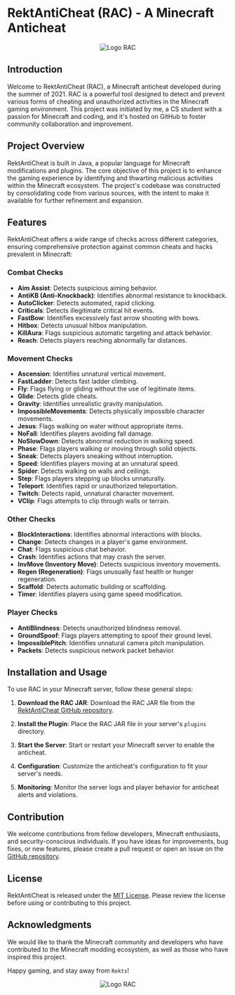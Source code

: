 
# RektAntiCheat (RAC) - A Minecraft Anticheat

<p align="center">
  <img src="https://cdn.upload.systems/uploads/IzpZqYKt.png" alt="Logo RAC" />
</p>

## Introduction

Welcome to RektAntiCheat (RAC), a Minecraft anticheat developed during the summer of 2021. RAC is a powerful tool designed to detect and prevent various forms of cheating and unauthorized activities in the Minecraft gaming environment. This project was initiated by me, a CS student with a passion for Minecraft and coding, and it's hosted on GitHub to foster community collaboration and improvement.

## Project Overview

RektAntiCheat is built in Java, a popular language for Minecraft modifications and plugins. The core objective of this project is to enhance the gaming experience by identifying and thwarting malicious activities within the Minecraft ecosystem. The project's codebase was constructed by consolidating code from various sources, with the intent to make it available for further refinement and expansion.

## Features

RektAntiCheat offers a wide range of checks across different categories, ensuring comprehensive protection against common cheats and hacks prevalent in Minecraft:

### Combat Checks
- **Aim Assist**: Detects suspicious aiming behavior.
- **AntiKB (Anti-Knockback)**: Identifies abnormal resistance to knockback.
- **AutoClicker**: Detects automated, rapid clicking.
- **Criticals**: Detects illegitimate critical hit events.
- **FastBow**: Identifies excessively fast arrow shooting with bows.
- **Hitbox**: Detects unusual hitbox manipulation.
- **KillAura**: Flags suspicious automatic targeting and attack behavior.
- **Reach**: Detects players reaching abnormally far distances.

### Movement Checks
- **Ascension**: Identifies unnatural vertical movement.
- **FastLadder**: Detects fast ladder climbing.
- **Fly**: Flags flying or gliding without the use of legitimate items.
- **Glide**: Detects glide cheats.
- **Gravity**: Identifies unrealistic gravity manipulation.
- **ImpossibleMovements**: Detects physically impossible character movements.
- **Jesus**: Flags walking on water without appropriate items.
- **NoFall**: Identifies players avoiding fall damage.
- **NoSlowDown**: Detects abnormal reduction in walking speed.
- **Phase**: Flags players walking or moving through solid objects.
- **Sneak**: Detects players sneaking without interruption.
- **Speed**: Identifies players moving at an unnatural speed.
- **Spider**: Detects walking on walls and ceilings.
- **Step**: Flags players stepping up blocks unnaturally.
- **Teleport**: Identifies rapid or unauthorized teleportation.
- **Twitch**: Detects rapid, unnatural character movement.
- **VClip**: Flags attempts to clip through walls or terrain.

### Other Checks
- **BlockInteractions**: Identifies abnormal interactions with blocks.
- **Change**: Detects changes in a player's game environment.
- **Chat**: Flags suspicious chat behavior.
- **Crash**: Identifies actions that may crash the server.
- **InvMove (Inventory Move)**: Detects suspicious inventory movements.
- **Regen (Regeneration)**: Flags unusually fast health or hunger regeneration.
- **Scaffold**: Detects automatic building or scaffolding.
- **Timer**: Identifies players using game speed modification.

### Player Checks
- **AntiBlindness**: Detects unauthorized blindness removal.
- **GroundSpoof**: Flags players attempting to spoof their ground level.
- **ImpossiblePitch**: Identifies unnatural camera pitch manipulation.
- **Packets**: Detects suspicious network packet behavior.

## Installation and Usage

To use RAC in your Minecraft server, follow these general steps:

1. **Download the RAC JAR**: Download the RAC JAR file from the [RektAntiCheat GitHub repository](https://github.com/YourUsername/RektAntiCheat).

2. **Install the Plugin**: Place the RAC JAR file in your server's `plugins` directory.

3. **Start the Server**: Start or restart your Minecraft server to enable the anticheat.

4. **Configuration**: Customize the anticheat's configuration to fit your server's needs.

5. **Monitoring**: Monitor the server logs and player behavior for anticheat alerts and violations.

## Contribution

We welcome contributions from fellow developers, Minecraft enthusiasts, and security-conscious individuals. If you have ideas for improvements, bug fixes, or new features, please create a pull request or open an issue on the [GitHub repository](https://github.com/AndrewDisco/RektAntiCheat).

## License

RektAntiCheat is released under the [MIT License](https://github.com/AndrewDisco/RektAntiCheat/blob/main/LICENSE). Please review the license before using or contributing to this project.

## Acknowledgments

We would like to thank the Minecraft community and developers who have contributed to the Minecraft modding ecosystem, as well as those who have inspired this project.

Happy gaming, and stay away from `Rekts`!

<p align="center">
  <img src="https://cdn.upload.systems/uploads/JDyLxyZF.png" alt="Logo RAC" />
</p>
